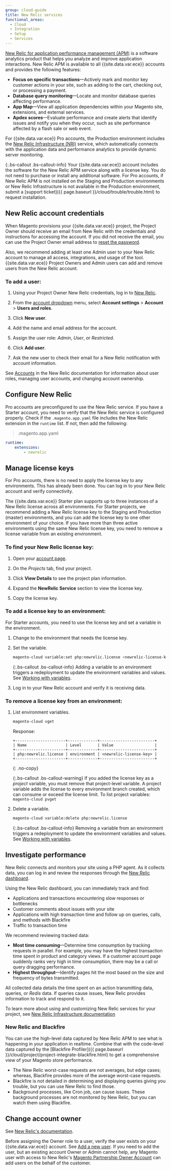 ```yaml
---
group: cloud-guide
title: New Relic services
functional_areas:
  - Cloud
  - Integration
  - Setup
  - Services
---
```


[New Relic for application performance management (APM)](https://docs.newrelic.com/docs/apm/new-relic-apm/getting-started/introduction-new-relic-apm) is a software analytics product that helps you analyze and improve application interactions. New Relic APM is available to all {{site.data.var.ece}} accounts and provides the following features:

-  **Focus on specific transactions**—Actively mark and monitor key customer actions in your site, such as adding to the cart, checking out, or processing a payment.
-  **Database query monitoring**—Locate and monitor database queries affecting performance.
-  **App Map**—View all application dependencies within your Magento site, extensions, and external services.
-  **Apdex scores**—Evaluate performance and create alerts that identify issues and notify you when they occur, such as site performance affected by a flash sale or web event.

For {{site.data.var.ece}} Pro accounts, the Production environment includes the [New Relic Infrastructure (NRI)](https://newrelic.com/products/infrastructure) service, which automatically connects with the application data and performance analytics to provide dynamic server monitoring.

{:.bs-callout .bs-callout-info}
Your {{site.data.var.ece}} account includes the software for the New Relic APM service along with a license key. You do not need to purchase or install any additional software. For Pro accounts, if New Relic APM is not installed on the Staging and Production environments or New Relic Infrastructure is not available in the Production environment, submit a [support ticket]({{ page.baseurl }}/cloud/trouble/trouble.html) to request installation.

## New Relic account credentials

When Magento provisions your {{site.data.var.ece}} project, the Project Owner should receive an email from New Relic with the credentials and instructions for accessing the account. If you did not receive the email, you can use the Project Owner email address to [reset the password](https://rpm.newrelic.com/forgot_password).

Also, we recommend adding at least one Admin user to your New Relic account to manage all access, integrations, and usage of the tool. {{site.data.var.ece}} Project Owners and Admin users can add and remove users from the New Relic account.

### To add a user:

1.  Using your Project Owner New Relic credentials, log in to [New Relic](https://login.newrelic.com/login).

1.  From the [account dropdown](https://docs.newrelic.com/docs/using-new-relic/welcome-new-relic/getting-started/glossary#account-dropdown) menu, select **Account settings** > **Account** > **Users and roles**.

1.  Click **New user**.

1.  Add the name and email address for the account.

1.  Assign the user role: *Admin*, *User*, or *Restricted*.

1.  Click **Add user**.

1.  Ask the new user to check their email for a New Relic notification with account information.

See [Accounts](https://docs.newrelic.com/docs/accounts/accounts) in the New Relic documentation for information about user roles, managing user accounts, and changing account ownership.

## Configure New Relic

Pro accounts are preconfigured to use the New Relic service. If you have a Starter account, you need to verify that the New Relic service is configured properly. Check if the `.magento.app.yaml` file includes the New Relic extension in the `runtime` list. If not, then add the following:

> .magento.app.yaml

```yaml
runtime:
    extensions:
        - newrelic
```

## Manage license keys

For Pro accounts, there is no need to apply the license key to any environments. This has already been done. You can log in to your New Relic account and verify connectivity.

The {{site.data.var.ece}} Starter plan supports up to three instances of a New Relic license across all environments. For Starter projects, we recommend adding a New Relic license key to the Staging and Production (master) environments, and you can add the license key to one other environment of your choice. If you have more than three active environments using the same New Relic license key, you need to remove a license variable from an existing environment.

### To find your New Relic license key:

1.  Open your [account page](https://accounts.magento.cloud/user/).

1.  On the _Projects_ tab, find your project.

1.  Click **View Details** to see the project plan information.

1.  Expand the **NewRelic Service** section to view the license key.

1.  Copy the license key.

### To add a license key to an environment:

For Starter accounts, you need to use the license key and set a variable in the environment.

1.  Change to the environment that needs the license key.

1.  Set the variable.

    ```bash
    magento-cloud variable:set php:newrelic.license <newrelic-license-key>
    ```

    {:.bs-callout .bs-callout-info}
    Adding a variable to an environment triggers a redeployment to update the environment variables and values. See [Working with variables]({{page.baseurl}}/cloud/env/working-with-variables.html).

1.  Log in to your New Relic account and verify it is receiving data.

### To remove a license key from an environment:

1.  List environment variables.

    ```bash
    magento-cloud vget
    ```

    Response:

    ```terminal
    +----------------------+-------------+------------------------+
    | Name                 | Level       | Value                  |
    +----------------------+-------------+------------------------+
    | php:newrelic.license | environment | <newrelic-license-key> |
    +----------------------+-------------+------------------------+
    ```
    {: .no-copy}

    {:.bs-callout .bs-callout-warning}
    If you added the license key as a _project_ variable, you must remove that project-level variable. A project variable adds the license to every environment branch created, which can consume or exceed the license limit. To list project variables: `magento-cloud pvget`

1.  Delete a variable.

    ```bash
    magento-cloud variable:delete php:newrelic.license
    ```

    {:.bs-callout .bs-callout-info}
    Removing a variable from an environment triggers a redeployment to update the environment variables and values. See [Working with variables]({{page.baseurl}}/cloud/env/working-with-variables.html).

## Investigate performance

New Relic connects and monitors your site using a PHP agent. As it collects data, you can log in and review the responses through the [New Relic dashboard](https://docs.newrelic.com/docs/apm/applications-menu/monitoring/apm-overview-page).

Using the New Relic dashboard, you can immediately track and find:

-  Applications and transactions encountering slow responses or bottlenecks
-  Customer comments about issues with your site
-  Applications with high transaction time and follow up on queries, calls, and methods with Blackfire
-  Traffic to transaction time

We recommend reviewing tracked data:

-  **Most time consuming**—Determine time consumption by tracking requests in parallel. For example, you may have the highest transaction time spent in product and category views. If a customer account page suddenly ranks very high in time consumption, there may be a call or query dragging performance.
-  **Highest throughput**—Identify pages hit the most based on the size and frequency of bytes transmitted.

All collected data details the time spent on an action transmitting data, queries, or _Redis_ data. If queries cause issues, New Relic provides information to track and respond to it.

To learn more about using and customizing New Relic services for your project, see [New Relic Infrastructure documentation](https://docs.newrelic.com/docs/infrastructure/new-relic-infrastructure/getting-started/introduction-new-relic-infrastructure)

### New Relic and Blackfire

You can use the high-level data captured by New Relic APM to see what is happening in your application in realtime. Combine that with the code-level data captured by the [Blackfire Profiler]({{ page.baseurl }}/cloud/project/project-integrate-blackfire.html) to get a comprehensive view of your Magento store performance.

-  The New Relic worst-case requests are not averages, but edge cases; whereas, Blackfire provides more of the average worst-case requests.
-  Blackfire is not detailed in determining and displaying queries giving you trouble, but you can use New Relic to find those.
-  Background processes, like Cron job, can cause issues. These background processes are not monitored by New Relic, but you can watch them using Blackfire.

## Change account owner

See [New Relic's documentation][1].

Before assigning the Owner role to a user, verify the user exists on your {{site.data.var.ece}} account. See [Add a new user][2]. If you need to add the user, but an existing account Owner or Admin cannot help, any Magento user with access to New Relic's [Magento Partnership Owner Account][3] can add users on the behalf of the customer.

[1]: https://docs.newrelic.com/docs/accounts/accounts/roles-permissions/change-account-owner
[2]: https://docs.newrelic.com/docs/accounts/accounts/roles-permissions/add-update-users#adding_users
[3]: https://account.newrelic.com/accounts/1311131/users
